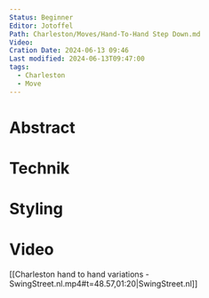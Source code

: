 ```yaml
---
Status: Beginner
Editor: Jotoffel
Path: Charleston/Moves/Hand-To-Hand Step Down.md
Video: 
Cration Date: 2024-06-13 09:46
Last modified: 2024-06-13T09:47:00
tags:
  - Charleston
  - Move
---
```

# Abstract

# Technik

# Styling

# Video
  [[Charleston hand to hand variations - SwingStreet.nl.mp4#t=48.57,01:20|SwingStreet.nl]]
